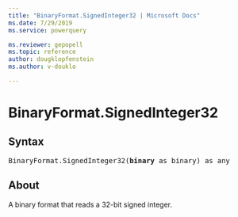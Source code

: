 ```yaml
---
title: "BinaryFormat.SignedInteger32 | Microsoft Docs"
ms.date: 7/29/2019
ms.service: powerquery

ms.reviewer: gepopell
ms.topic: reference
author: dougklopfenstein
ms.author: v-douklo

---
```

# BinaryFormat.SignedInteger32
  
## Syntax

<pre>
BinaryFormat.SignedInteger32(<b>binary</b> as binary) as any
</pre>
  
## About  
A binary format that reads a 32-bit signed integer. 

